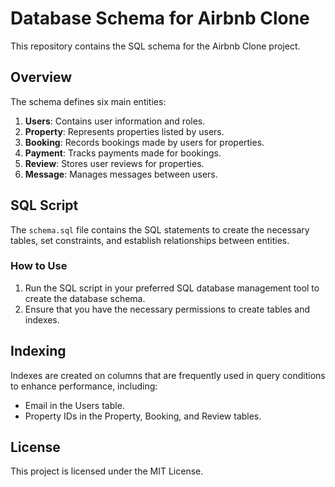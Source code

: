 # Database Schema for Airbnb Clone

This repository contains the SQL schema for the Airbnb Clone project.

## Overview

The schema defines six main entities:

1. **Users**: Contains user information and roles.
2. **Property**: Represents properties listed by users.
3. **Booking**: Records bookings made by users for properties.
4. **Payment**: Tracks payments made for bookings.
5. **Review**: Stores user reviews for properties.
6. **Message**: Manages messages between users.

## SQL Script

The `schema.sql` file contains the SQL statements to create the necessary tables, set constraints, and establish relationships between entities. 

### How to Use

1. Run the SQL script in your preferred SQL database management tool to create the database schema.
2. Ensure that you have the necessary permissions to create tables and indexes.

## Indexing

Indexes are created on columns that are frequently used in query conditions to enhance performance, including:
- Email in the Users table.
- Property IDs in the Property, Booking, and Review tables.

## License

This project is licensed under the MIT License.
